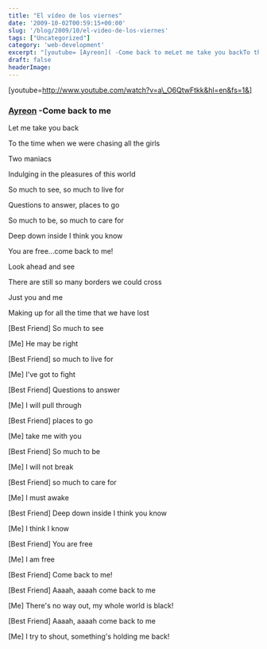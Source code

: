 ```yaml
---
title: "El vídeo de los viernes"
date: '2009-10-02T00:59:15+00:00'
slug: '/blog/2009/10/el-video-de-los-viernes'
tags: ["Uncategorized"]
category: 'web-development'
excerpt: "[youtube= [Ayreon]( -Come back to meLet me take you backTo the time when we were chasing all the gir..."
draft: false
headerImage: 
---
```

[youtube=http://www.youtube.com/watch?v=a\_O6QtwFtkk&hl=en&fs=1&]

### [Ayreon](http://en.wikipedia.org/wiki/Ayreon) -Come back to me

Let me take you back

To the time when we were chasing all the girls

Two maniacs

Indulging in the pleasures of this world

So much to see, so much to live for

Questions to answer, places to go

So much to be, so much to care for

Deep down inside I think you know

You are free...come back to me!

Look ahead and see

There are still so many borders we could cross

Just you and me

Making up for all the time that we have lost

[Best Friend] So much to see

[Me] He may be right

[Best Friend] so much to live for

[Me] I've got to fight

[Best Friend] Questions to answer

[Me] I will pull through

[Best Friend] places to go

[Me] take me with you

[Best Friend] So much to be

[Me] I will not break

[Best Friend] so much to care for

[Me] I must awake

[Best Friend] Deep down inside I think you know

[Me] I think I know

[Best Friend] You are free

[Me] I am free

[Best Friend] Come back to me!

[Best Friend] Aaaah, aaaah come back to me

[Me] There's no way out, my whole world is black!

[Best Friend] Aaaah, aaaah come back to me

[Me] I try to shout, something's holding me back!


